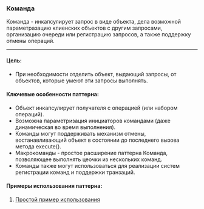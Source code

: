 ### Команда


Команда - инкапсулирует запрос в виде объекта, дела возможной параметразацию клиенских объектов с другим запросами,
организацию очереди или регистрацию запросов, а также поддержку отмены операций.
<hr>


#### Цель:
* При необходимости отделить объект, выдающий запросы, от объектов, которые умеют эти запросы выполнять.

#### Ключевые особенности паттерна:
* Объект инкапсулирует получателя с операцией (или набором операций).
* Возможна параметризация инициаторов командами (даже динамическая во время выполнения).
* Команды могут поддерживать механизм отмены, востанавливающий объект в состоянии до последнего вызова метода execute().
* Макрокоманды - простое расширение паттерна Команда, позволяющее выполнять цеочки из нескольких команд.
* Команды также могут использоваться для реализации систем регистрации команд и поддержки транзаций.

#### Примеры использования паттерна:
1. [Простой пример использования](../src/command/RemoteControlTest.java)